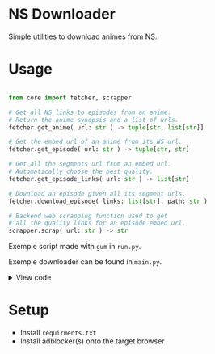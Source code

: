 # NS Downloader

Simple utilities to download animes from NS.

# Usage

```py

from core import fetcher, scrapper

# Get all NS links to episodes from an anime.
# Return the anime synopsis and a list of urls.
fetcher.get_anime( url: str ) -> tuple[str, list[str]]

# Get the embed url of an anime from its NS url.
fetcher.get_episode( url: str ) -> tuple[str, str]

# Get all the segments url from an embed url.
# Automatically choose the best quality.
fetcher.get_episode_links( url: str ) -> list[str]

# Download an episode given all its segment urls.
fetcher.download_episode( links: list[str], path: str )

# Backend web scrapping function used to get
# all the quality links for an episode embed url.
scrapper.scrap( url: str ) -> str

```

Exemple script made with `gum` in `run.py`.

Exemple downloader can be found in `main.py`.

<details>
  <summary>View code</summary>
  
  ```py

import os
from core import fetcher, progress

url = 'Anime url here'
out = './path/to/dir/'

# Create dirs
if not os.path.exists(out): os.makedirs(out)

cla = '\n[ MAIN PY ]'
print(cla, 'Starting')

syn, eps = fetcher.get_anime(url)
open(out + 'syn.txt', 'w').write(syn)

print(cla, 'Wrote syn')

for episode in progress.Bar(cla, eps[7:]):
    
    while 1:
    
        try:
            name = '_'.join(episode.split('/episode/')[1].split('-')[10:])
            
            print(cla, '### Fetching', name)
            
            prov, eurl = fetcher.get_episode(episode)
            links = fetcher.get_episode_links(eurl)
            path = fetcher.download_episode(links, out + name + '.mp4')
            
            print(cla, f'### Fetched {name} ({path = })')
            
            break
    
        except Exception as e:
            print(cla, '\033[91mFailed to scrappe:', e.args, '\033[0m, retrying...')    
        
        except KeyboardInterrupt: print(cla, 'User interruption.')

print(cla, 'Finished process')

  ```
</details>


# Setup

- Install `requirments.txt`
- Install adblocker(s) onto the target browser
